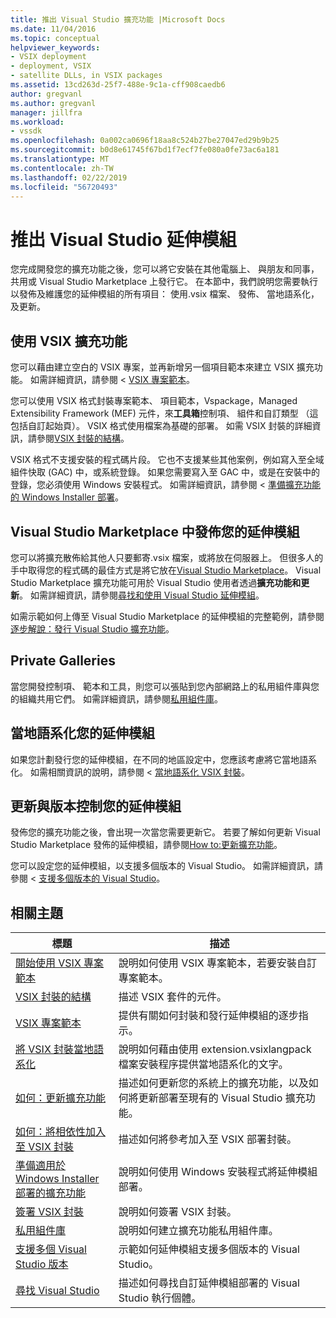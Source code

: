 ```yaml
---
title: 推出 Visual Studio 擴充功能 |Microsoft Docs
ms.date: 11/04/2016
ms.topic: conceptual
helpviewer_keywords:
- VSIX deployment
- deployment, VSIX
- satellite DLLs, in VSIX packages
ms.assetid: 13cd263d-25f7-488e-9c1a-cff908caedb6
author: gregvanl
ms.author: gregvanl
manager: jillfra
ms.workload:
- vssdk
ms.openlocfilehash: 0a002ca0696f18aa8c524b27be27047ed29b9b25
ms.sourcegitcommit: b0d8e61745f67bd1f7ecf7fe080a0fe73ac6a181
ms.translationtype: MT
ms.contentlocale: zh-TW
ms.lasthandoff: 02/22/2019
ms.locfileid: "56720493"
---
```

# <a name="shipping-visual-studio-extensions"></a>推出 Visual Studio 延伸模組
您完成開發您的擴充功能之後，您可以將它安裝在其他電腦上、 與朋友和同事，共用或 Visual Studio Marketplace 上發行它。 在本節中，我們說明您需要執行以發佈及維護您的延伸模組的所有項目： 使用.vsix 檔案、 發佈、 當地語系化，及更新。

## <a name="working-with-vsix-extensions"></a>使用 VSIX 擴充功能
 您可以藉由建立空白的 VSIX 專案，並再新增另一個項目範本來建立 VSIX 擴充功能。 如需詳細資訊，請參閱 < [VSIX 專案範本](../extensibility/vsix-project-template.md)。

 您可以使用 VSIX 格式封裝專案範本、 項目範本，Vspackage，Managed Extensibility Framework (MEF) 元件，來**工具箱**控制項、 組件和自訂類型 （這包括自訂起始頁）。 VSIX 格式使用檔案為基礎的部署。 如需 VSIX 封裝的詳細資訊，請參閱[VSIX 封裝的結構](../extensibility/anatomy-of-a-vsix-package.md)。

 VSIX 格式不支援安裝的程式碼片段。 它也不支援某些其他案例，例如寫入至全域組件快取 (GAC) 中，或系統登錄。 如果您需要寫入至 GAC 中，或是在安裝中的登錄，您必須使用 Windows 安裝程式。 如需詳細資訊，請參閱 <<c0> [ 準備擴充功能的 Windows Installer 部署](../extensibility/preparing-extensions-for-windows-installer-deployment.md)。

## <a name="publishing-your-extension-to-the-visual-studio-marketplace"></a>Visual Studio Marketplace 中發佈您的延伸模組
 您可以將擴充散佈給其他人只要郵寄.vsix 檔案，或將放在伺服器上。 但很多人的手中取得您的程式碼的最佳方式是將它放在[Visual Studio Marketplace](https://marketplace.visualstudio.com/vs)。 Visual Studio Marketplace 擴充功能可用於 Visual Studio 使用者透過**擴充功能和更新**。 如需詳細資訊，請參閱[尋找和使用 Visual Studio 延伸模組](../ide/finding-and-using-visual-studio-extensions.md)。

 如需示範如何上傳至 Visual Studio Marketplace 的延伸模組的完整範例，請參閱[逐步解說：發行 Visual Studio 擴充功能](../extensibility/walkthrough-publishing-a-visual-studio-extension.md)。

## <a name="private-galleries"></a>Private Galleries
 當您開發控制項、 範本和工具，則您可以張貼到您內部網路上的私用組件庫與您的組織共用它們。 如需詳細資訊，請參閱[私用組件庫](../extensibility/private-galleries.md)。

## <a name="localizing-your-extension"></a>當地語系化您的延伸模組
 如果您計劃發行您的延伸模組，在不同的地區設定中，您應該考慮將它當地語系化。 如需相關資訊的說明，請參閱 <<c0> [ 當地語系化 VSIX 封裝](../extensibility/localizing-vsix-packages.md)。

## <a name="updating-and-versioning-your-extension"></a>更新與版本控制您的延伸模組
 發佈您的擴充功能之後，會出現一次當您需要更新它。 若要了解如何更新 Visual Studio Marketplace 發佈的延伸模組，請參閱[How to:更新擴充功能](../extensibility/how-to-update-a-visual-studio-extension.md)。

 您可以設定您的延伸模組，以支援多個版本的 Visual Studio。 如需詳細資訊，請參閱 <<c0> [ 支援多個版本的 Visual Studio](../extensibility/supporting-multiple-versions-of-visual-studio.md)。

## <a name="related-topics"></a>相關主題

|標題|描述|
|-----------|-----------------|
|[開始使用 VSIX 專案範本](../extensibility/getting-started-with-the-vsix-project-template.md)|說明如何使用 VSIX 專案範本，若要安裝自訂專案範本。|
|[VSIX 封裝的結構](../extensibility/anatomy-of-a-vsix-package.md)|描述 VSIX 套件的元件。|
|[VSIX 專案範本](../extensibility/vsix-project-template.md)|提供有關如何封裝和發行延伸模組的逐步指示。|
|[將 VSIX 封裝當地語系化](../extensibility/localizing-vsix-packages.md)|說明如何藉由使用 extension.vsixlangpack 檔案安裝程序提供當地語系化的文字。|
|[如何：更新擴充功能](../extensibility/how-to-update-a-visual-studio-extension.md)|描述如何更新您的系統上的擴充功能，以及如何將更新部署至現有的 Visual Studio 擴充功能。|
|[如何：將相依性加入至 VSIX 封裝](../extensibility/how-to-add-a-dependency-to-a-vsix-package.md)|描述如何將參考加入至 VSIX 部署封裝。|
|[準備適用於 Windows Installer 部署的擴充功能](../extensibility/preparing-extensions-for-windows-installer-deployment.md)|說明如何使用 Windows 安裝程式將延伸模組部署。|
|[簽署 VSIX 封裝](../extensibility/signing-vsix-packages.md)|說明如何簽署 VSIX 封裝。|
|[私用組件庫](../extensibility/private-galleries.md)|說明如何建立擴充功能私用組件庫。|
|[支援多個 Visual Studio 版本](../extensibility/supporting-multiple-versions-of-visual-studio.md)|示範如何延伸模組支援多個版本的 Visual Studio。|
|[尋找 Visual Studio](locating-visual-studio.md)|描述如何尋找自訂延伸模組部署的 Visual Studio 執行個體。|
